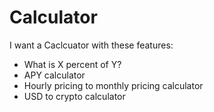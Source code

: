 # Calculator

I want a Caclcuator with these features:

- What is X percent of Y?
- APY calculator
- Hourly pricing to monthly pricing calculator
- USD to crypto calculator
